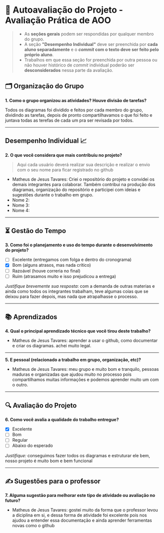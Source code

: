 # 🧠 Autoavaliação do Projeto - Avaliação Prática de AOO

> - As **seções gerais** podem ser respondidas por qualquer membro do grupo.
> - A seção **"Desempenho Individual"** deve ser preenchida por **cada aluno separadamente** e o **_commit_ com o texto deve ser feito pelo próprio aluno**.
> - Trabalhos em que essa seção for preenchida por outra pessoa ou não houver histórico de _commit_ individual poderão ser **desconsiderados** nessa parte da avaliação.

## 🗂️ Organização do Grupo
**1. Como o grupo organizou as atividades? Houve divisão de tarefas?**

Todos os diagramas foi dividido e feitos por cada membro do grupo, dividindo as tarefas, depois de pronto compartilhavamos o que foi feito e juntava todas as terefas de cada um pra ser revisada por todos.

---

## Desempenho Individual 📈
**2. O que você considera que mais contribuiu no projeto?**
> Aqui cada usuário deverá realizar sua descrição e realizar o envio com o seu nome para ficar registrado no github

- Matheus de Jesus Tavares: Criei o repositório do projeto e convidei os demais integrantes para colaborar. Também contribui na produção dos diagramas, organização do repositório e participei com ideias e sugestões durante o trabalho em grupo.
- Nome 2: 
- Nome 3: 
- Nome 4: 



---

## ⏳ Gestão do Tempo
**3. Como foi o planejamento e uso do tempo durante o desenvolvimento do projeto?**

- [ ] Excelente (entregamos com folga e dentro do cronograma)
- [x] Bom (alguns atrasos, mas nada crítico)
- [ ] Razoável (houve correria no final)
- [ ] Ruim (atrasamos muito e isso prejudicou a entrega)

_Justifique brevemente sua resposta_: com a demanda de outras materias e ainda como todos os integrantes trabalham, teve algumas coias que se deixou para fazer depois, mas nada que atrapalhasse o processo.

---

## 📚 Aprendizados
**4. Qual o principal aprendizado técnico que você tirou deste trabalho?**  
- Matheus de Jesus Tavares: aprender a usar o github, como documentar e criar os diagramas. achei muito legal.

---

**5. E pessoal (relacionado a trabalho em grupo, organização, etc)?**  
- Matheus de Jesus Tavares: meu grupo e muito bom e tranquilo, pessoas maduras e organizadas que ajudou muito no processo pois compartilhamos muitas informações e podemos aprender muito um com o outro.

---

## 🔍 Avaliação do Projeto
**6. Como você avalia a qualidade do trabalho entregue?**

- [x] Excelente
- [ ] Bom
- [ ] Regular
- [ ] Abaixo do esperado

_Justifique:_ conseguimos fazer todos os diagramas e estruturar ele bem, nosso projeto é muito bom e bem funcional 


---

## ✍️ Sugestões para o professor
**7. Alguma sugestão para melhorar este tipo de atividade ou avaliação no futuro?**  
- Matheus de Jesus Tavares: gostei muito da forma que o professor levou a diciplina em si, e dessa forma de atividade foi excelente pois nos ajudou a entender essa documentação e ainda aprender ferramentas novas como o github
